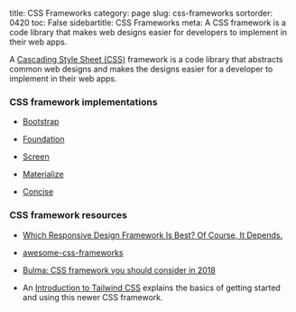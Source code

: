 title: CSS Frameworks
category: page
slug: css-frameworks
sortorder: 0420
toc: False
sidebartitle: CSS Frameworks
meta: A CSS framework is a code library that makes web designs easier for developers to implement in their web apps.


A [Cascading Style Sheet (CSS)](/cascading-style-sheets.html) framework is 
a code library that abstracts common web designs and makes the designs 
easier for a developer to implement in their web apps.


### CSS framework implementations
* [Bootstrap](/bootstrap-css.html)

* [Foundation](/foundation-css.html)

* [Screen](https://screencss.com/)

* [Materialize](https://materializecss.com/)

* [Concise](https://concisecss.com/)


### CSS framework resources
* [Which Responsive Design Framework Is Best? Of Course, It Depends.](https://www.smashingmagazine.com/2017/03/which-responsive-design-framework-is-best/)

* [awesome-css-frameworks](https://github.com/troxler/awesome-css-frameworks)

* [Bulma: CSS framework you should consider in 2018](https://matwrites.com/bulma-css-framework-for-2018/)

* An [Introduction to Tailwind CSS](https://alligator.io/css/tailwind-css/)
  explains the basics of getting started and using this newer CSS
  framework.
